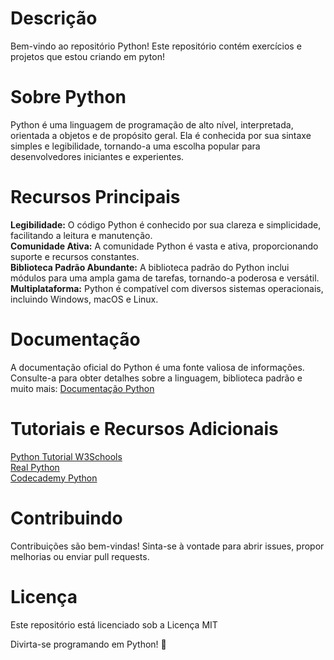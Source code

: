 # Descrição
Bem-vindo ao repositório Python! Este repositório contém exercícios e projetos que estou criando em pyton!

# Sobre Python
Python é uma linguagem de programação de alto nível, interpretada, orientada a objetos e de propósito geral. Ela é conhecida por sua sintaxe simples e legibilidade, tornando-a uma escolha popular para desenvolvedores iniciantes e experientes.

# Recursos Principais
**Legibilidade:** O código Python é conhecido por sua clareza e simplicidade, facilitando a leitura e manutenção.  
**Comunidade Ativa:** A comunidade Python é vasta e ativa, proporcionando suporte e recursos constantes.  
**Biblioteca Padrão Abundante:** A biblioteca padrão do Python inclui módulos para uma ampla gama de tarefas, tornando-a poderosa e versátil.  
**Multiplataforma:** Python é compatível com diversos sistemas operacionais, incluindo Windows, macOS e Linux.

# Documentação
A documentação oficial do Python é uma fonte valiosa de informações. Consulte-a para obter detalhes sobre a linguagem, biblioteca padrão e muito mais: [Documentação Python](https://docs.python.org/pt-br/3/tutorial/)

# Tutoriais e Recursos Adicionais
[Python Tutorial W3Schools](https://www.w3schools.com/python/)  
[Real Python](https://realpython.com/)  
[Codecademy Python](https://try.codecademy.com/learn-python-3?g_network=g&g_productchannel=&g_adid=624951457624&g_locinterest=&g_keyword=codecademy%20python&g_acctid=243-039-7011&g_adtype=&g_keywordid=kwd-295813001496&g_ifcreative=&g_campaign=account&g_locphysical=1001565&g_adgroupid=128133970308&g_productid=&g_source={sourceid}&g_merchantid=&g_placement=&g_partition=&g_campaignid=1726903838&g_ifproduct=&utm_id=t_kwd-295813001496:ag_128133970308:cp_1726903838:n_g:d_c&utm_source=google&utm_medium=paid-search&utm_term=codecademy%20python&utm_campaign=INTL_Brand_Exact&utm_content=624951457624&g_adtype=search&g_acctid=243-039-7011&gclid=Cj0KCQiAwvKtBhDrARIsAJj-kTimy5UZ_NoWs7xT3vhz7ESzvFoPsibrWlWT6WgcrFgwXdK9NICKrtAaAjYxEALw_wcB)

# Contribuindo
Contribuições são bem-vindas! Sinta-se à vontade para abrir issues, propor melhorias ou enviar pull requests.

# Licença
Este repositório está licenciado sob a Licença MIT

Divirta-se programando em Python! 🐍
 
